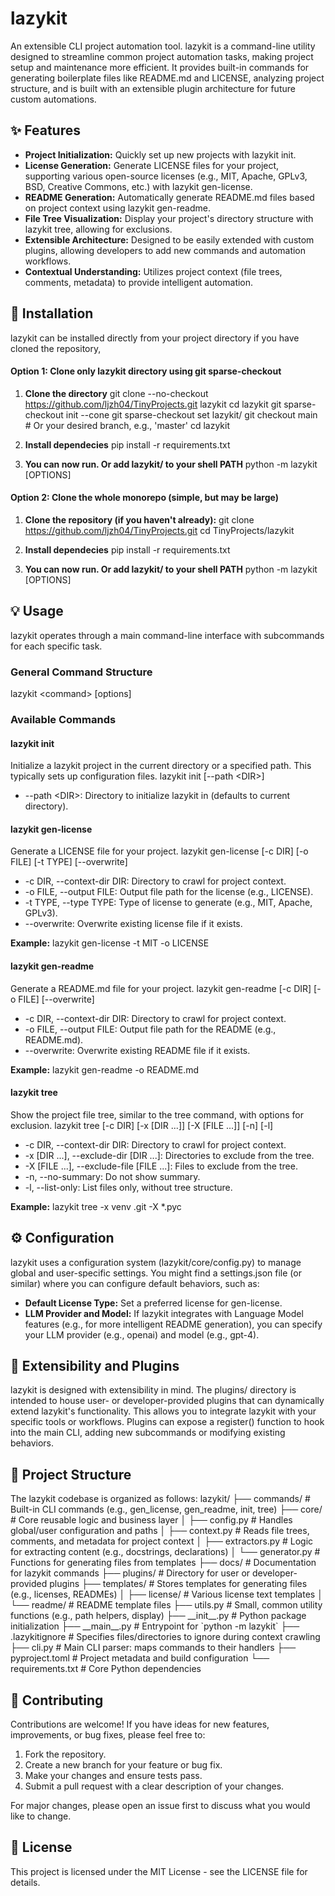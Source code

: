# **lazykit**

An extensible CLI project automation tool.
lazykit is a command-line utility designed to streamline common project automation tasks, making project setup and maintenance more efficient. It provides built-in commands for generating boilerplate files like README.md and LICENSE, analyzing project structure, and is built with an extensible plugin architecture for future custom automations.

## **✨ Features**

* **Project Initialization:** Quickly set up new projects with lazykit init.
* **License Generation:** Generate LICENSE files for your project, supporting various open-source licenses (e.g., MIT, Apache, GPLv3, BSD, Creative Commons, etc.) with lazykit gen-license.
* **README Generation:** Automatically generate README.md files based on project context using lazykit gen-readme.
* **File Tree Visualization:** Display your project's directory structure with lazykit tree, allowing for exclusions.
* **Extensible Architecture:** Designed to be easily extended with custom plugins, allowing developers to add new commands and automation workflows.
* **Contextual Understanding:** Utilizes project context (file trees, comments, metadata) to provide intelligent automation.

## **🚀 Installation**

lazykit can be installed directly from your project directory if you have cloned the repository,

#### **Option 1: Clone only lazykit directory using git sparse-checkout**
1. **Clone the directory**
git clone \--no-checkout https://github.com/ljzh04/TinyProjects.git lazykit
cd lazykit
git sparse-checkout init \--cone
git sparse-checkout set lazykit/
git checkout main \# Or your desired branch, e.g., 'master'
cd lazykit

2. **Install dependecies**
pip install -r requirements.txt

3. **You can now run. Or add lazykit/ to your shell PATH**
python -m lazykit [OPTIONS]

#### **Option 2: Clone the whole monorepo (simple, but may be large)**

1. **Clone the repository (if you haven't already):**
git clone https://github.com/ljzh04/TinyProjects.git
cd TinyProjects/lazykit

2. **Install dependecies**
pip install -r requirements.txt

3. **You can now run. Or add lazykit/ to your shell PATH**
python -m lazykit [OPTIONS]

## **💡 Usage**

lazykit operates through a main command-line interface with subcommands for each specific task.

### **General Command Structure**

lazykit \<command\> \[options\]

### **Available Commands**

#### **lazykit init**

Initialize a lazykit project in the current directory or a specified path. This typically sets up configuration files.
lazykit init \[--path \<DIR\>\]

* \--path \<DIR\>: Directory to initialize lazykit in (defaults to current directory).

#### **lazykit gen-license**

Generate a LICENSE file for your project.
lazykit gen-license \[-c DIR\] \[-o FILE\] \[-t TYPE\] \[--overwrite\]

* \-c DIR, \--context-dir DIR: Directory to crawl for project context.
* \-o FILE, \--output FILE: Output file path for the license (e.g., LICENSE).
* \-t TYPE, \--type TYPE: Type of license to generate (e.g., MIT, Apache, GPLv3).
* \--overwrite: Overwrite existing license file if it exists.

**Example:**
lazykit gen-license \-t MIT \-o LICENSE

#### **lazykit gen-readme**

Generate a README.md file for your project.
lazykit gen-readme \[-c DIR\] \[-o FILE\] \[--overwrite\]

* \-c DIR, \--context-dir DIR: Directory to crawl for project context.
* \-o FILE, \--output FILE: Output file path for the README (e.g., README.md).
* \--overwrite: Overwrite existing README file if it exists.

**Example:**
lazykit gen-readme \-o README.md

#### **lazykit tree**

Show the project file tree, similar to the tree command, with options for exclusion.
lazykit tree \[-c DIR\] \[-x \[DIR ...\]\] \[-X \[FILE ...\]\] \[-n\] \[-l\]

* \-c DIR, \--context-dir DIR: Directory to crawl for project context.
* \-x \[DIR ...\], \--exclude-dir \[DIR ...\]: Directories to exclude from the tree.
* \-X \[FILE ...\], \--exclude-file \[FILE ...\]: Files to exclude from the tree.
* \-n, \--no-summary: Do not show summary.
* \-l, \--list-only: List files only, without tree structure.

**Example:**
lazykit tree \-x venv .git \-X \*.pyc

## **⚙️ Configuration**

lazykit uses a configuration system (lazykit/core/config.py) to manage global and user-specific settings. You might find a settings.json file (or similar) where you can configure default behaviors, such as:

* **Default License Type:** Set a preferred license for gen-license.
* **LLM Provider and Model:** If lazykit integrates with Language Model features (e.g., for more intelligent README generation), you can specify your LLM provider (e.g., openai) and model (e.g., gpt-4).

## **🔌 Extensibility and Plugins**

lazykit is designed with extensibility in mind. The plugins/ directory is intended to house user- or developer-provided plugins that can dynamically extend lazykit's functionality. This allows you to integrate lazykit with your specific tools or workflows.
Plugins can expose a register() function to hook into the main CLI, adding new subcommands or modifying existing behaviors.

## **📂 Project Structure**

The lazykit codebase is organized as follows:
lazykit/
├── commands/             \# Built-in CLI commands (e.g., gen\_license, gen\_readme, init, tree)
├── core/                 \# Core reusable logic and business layer
│   ├── config.py         \# Handles global/user configuration and paths
│   ├── context.py        \# Reads file trees, comments, and metadata for project context
│   ├── extractors.py     \# Logic for extracting content (e.g., docstrings, declarations)
│   └── generator.py      \# Functions for generating files from templates
├── docs/                 \# Documentation for lazykit commands
├── plugins/              \# Directory for user or developer-provided plugins
├── templates/            \# Stores templates for generating files (e.g., licenses, READMEs)
│   ├── license/          \# Various license text templates
│   └── readme/           \# README template files
├── utils.py              \# Small, common utility functions (e.g., path helpers, display)
├── \_\_init\_\_.py           \# Python package initialization
├── \_\_main\_\_.py           \# Entrypoint for \`python \-m lazykit\`
├── .lazykitignore        \# Specifies files/directories to ignore during context crawling
├── cli.py                \# Main CLI parser: maps commands to their handlers
├── pyproject.toml        \# Project metadata and build configuration
└── requirements.txt      \# Core Python dependencies

## **🤝 Contributing**

Contributions are welcome\! If you have ideas for new features, improvements, or bug fixes, please feel free to:

1. Fork the repository.
2. Create a new branch for your feature or bug fix.
3. Make your changes and ensure tests pass.
4. Submit a pull request with a clear description of your changes.

For major changes, please open an issue first to discuss what you would like to change.

## **📄 License**

This project is licensed under the MIT License \- see the LICENSE file for details.

